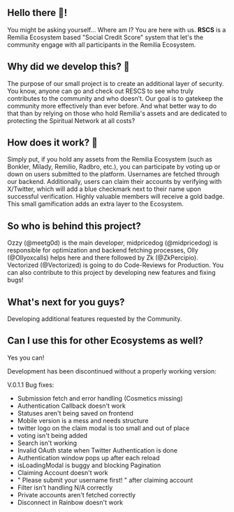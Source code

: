 ## Hello there 👋!

You might be asking yourself... Where am I? You are here with us. 
**RSCS** is a Remilia Ecosystem based "Social Credit Score" system that let's the community engage with all participants in the Remilia Ecosystem. 

## Why did we develop this? 🤔

The purpose of our small project is to create an additional layer of security. You know, anyone can go and check out RESCS to see who truly contributes to the community and who doesn’t. 
Our goal is to gatekeep the community more effectively than ever before. And what better way to do that than by relying on those who hold Remilia's assets and are dedicated to protecting the Spiritual Network at all costs?

## How does it work? 🤗

Simply put, if you hold any assets from the Remilia Ecosystem (such as Bonkler, Milady, Remilio, Radbro, etc.), you can participate by voting up or down on users submitted to the platform. Usernames are fetched through our backend. 
Additionally, users can claim their accounts by verifying with X/Twitter, which will add a blue checkmark next to their name upon successful verification. 
Highly valuable members will receive a gold badge. This small gamification adds an extra layer to the Ecosystem.

## So who is behind this project?

Ozzy (@meetg0d) is the main developer, midpricedog (@midpricedog) is responsible for optimization and backend fetching processes, Olly (@Ollyoxcalls) helps here and there followed by Zk (@ZkPercipio). Vectorized (@Vectorized) is going to do Code-Reviews for Production.
You can also contribute to this project by developing new features and fixing bugs!


## What's next for you guys?

Developing additional features requested by the Community. 

## Can I use this for other Ecosystems as well?

Yes you can!

Development has been discontinued without a properly working version:

V.0.1.1 Bug fixes:
- Submission fetch and error handling (Cosmetics missing)
- Authentication Callback doesn't work
- Statuses aren't being saved on frontend
- Mobile version is a mess and needs structure
- twitter logo on the claim modal is too small and out of place
- voting isn't being added
- Search isn't working
- Invalid OAuth state when Twitter Authentication is done
- Authentication window pops up after each reload
- isLoadingModal is buggy and blocking Pagination
- Claiming Account doesn't work
- " Please submit your username first! " after claiming account
- Filter isn't handling N/A correctly
- Private accounts aren't fetched correctly
- Disconnect in Rainbow doesn't work


<!--

**Here are some ideas to get you started:**

🙋‍♀️ A short introduction - what is your organization all about?
🌈 Contribution guidelines - how can the community get involved?
👩‍💻 Useful resources - where can the community find your docs? Is there anything else the community should know?
🍿 Fun facts - what does your team eat for breakfast?
🧙 Remember, you can do mighty things with the power of [Markdown](https://docs.github.com/github/writing-on-github/getting-started-with-writing-and-formatting-on-github/basic-writing-and-formatting-syntax)
-->
